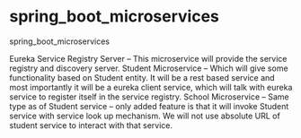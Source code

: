 # spring_boot_microservices
spring_boot_microservices



Eureka Service Registry Server – This microservice will provide the service registry and discovery server.
Student Microservice – Which will give some functionality based on Student entity. It will be a rest based service and most importantly it will be a eureka client service, which will talk with eureka service to register itself in the service registry.
School Microservice – Same type as of Student service – only added feature is that it will invoke Student service with service look up mechanism. We will not use absolute URL of student service to interact with that service.
